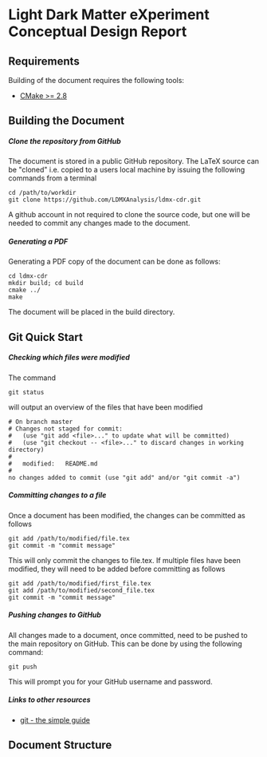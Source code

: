 Light Dark Matter eXperiment Conceptual Design Report
=====================================================

Requirements
------------

Building of the document requires the following tools: 
* [CMake >= 2.8](http://www.cmake.org/cmake/help/install.html)

Building the Document
---------------------

##### Clone the repository from GitHub #####

The document is stored in a public GitHub repository.  The LaTeX source can be 
"cloned" i.e. copied to a users local machine by issuing the following commands
from a terminal

    cd /path/to/workdir
    git clone https://github.com/LDMXAnalysis/ldmx-cdr.git

A github account in not required to clone the source code, but one will be 
needed to commit any changes made to the document.

##### Generating a PDF #####

Generating a PDF copy of the document can be done as follows: 

    cd ldmx-cdr
    mkdir build; cd build
    cmake ../
    make

The document will be placed in the build directory.

Git Quick Start
---------------

##### Checking which files were modified #####
The command 

    git status

will output an overview of the files that have been modified

    # On branch master
    # Changes not staged for commit:
    #   (use "git add <file>..." to update what will be committed)
    #   (use "git checkout -- <file>..." to discard changes in working directory)
    #
    #	modified:   README.md
    #
    no changes added to commit (use "git add" and/or "git commit -a")

##### Committing changes to a file #####

Once a document has been modified, the changes can be committed as follows
    
    git add /path/to/modified/file.tex
    git commit -m "commit message"

This will only commit the changes to file.tex.  If multiple files have been 
modified, they will need to be added before committing as follows

    git add /path/to/modified/first_file.tex
    git add /path/to/modified/second_file.tex
    git commit -m "commit message"

##### Pushing changes to GitHub #####

All changes made to a document, once committed, need to be pushed to the main
repository on GitHub.  This can be done by using the following command:

    git push

This will prompt you for your GitHub username and password.

##### Links to other resources #####

* [git - the simple guide](https://rogerdudler.github.io/git-guide/)

Document Structure
------------------ 

